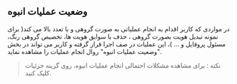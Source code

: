 ﻿## وضعیت عملیات انبوه

در مواردی که کاربر اقدام به انجام عملیاتی به صورت گروهی و با تعدد بالا می کند( برای نمونه تبدیل هویت بصورت گروهی ، حذف با سوابق هویت ها، تخصیص گروهی رنگ، مسئول پروفایل   و ... )، این عملیات در صف اجرا قرار گرفته و کاربر می تواند در بخش "وضعیت عملیات انبوه" روال انجام عملیات را مشاهده نماید. 

> نکته : برای مشاهده مشکلات احتمالی انجام عملیات انبوه، روی گزینه جزئیات کلیک کنید.

